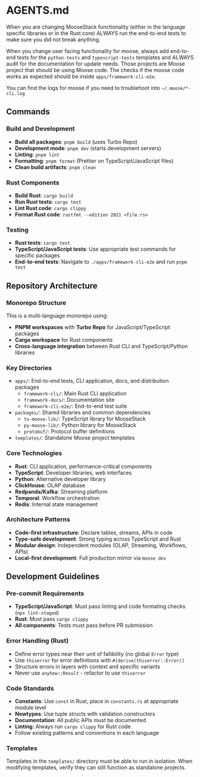 # AGENTS.md

When you are changing MooseStack functionality (either in the language specific libraries or in the Rust core) ALWAYS run the
end-to-end tests to make sure you did not break anything.

When you change user facing functionality for moose, always add end-to-end tests for the `python-tests` and `typescript-tests`
templates and ALWAYS audit for the documentation for update needs. Those projects are Moose project that should be using Moose code.
The checks if the moose code works as expected should be inside `apps/framework-cli-e2e`. 

You can find the logs for moose if you need to troublehoot into `~/.moose/*-cli.log`

## Commands

### Build and Development
- **Build all packages**: `pnpm build` (uses Turbo Repo)
- **Development mode**: `pnpm dev` (starts development servers)
- **Linting**: `pnpm lint`
- **Formatting**: `pnpm format` (Prettier on TypeScript/JavaScript files)
- **Clean build artifacts**: `pnpm clean`

### Rust Components
- **Build Rust**: `cargo build`
- **Run Rust tests**: `cargo test`
- **Lint Rust code**: `cargo clippy`
- **Format Rust code**: `rustfmt --edition 2021 <file.rs>`

### Testing
- **Rust tests**: `cargo test`
- **TypeScript/JavaScript tests**: Use appropriate test commands for specific packages
- **End-to-end tests**: Navigate to `./apps/framework-cli-e2e` and run `pnpm test`

## Repository Architecture

### Monorepo Structure
This is a multi-language monorepo using:
- **PNPM workspaces** with **Turbo Repo** for JavaScript/TypeScript packages
- **Cargo workspace** for Rust components
- **Cross-language integration** between Rust CLI and TypeScript/Python libraries

### Key Directories
- `apps/`: End-to-end tests, CLI application, docs, and distribution packages
  - `framework-cli/`: Main Rust CLI application
  - `framework-docs/`: Documentation site
  - `framework-cli-e2e/`: End-to-end test suite
- `packages/`: Shared libraries and common dependencies
  - `ts-moose-lib/`: TypeScript library for MooseStack
  - `py-moose-lib/`: Python library for MooseStack
  - `protobuf/`: Protocol buffer definitions
- `templates/`: Standalone Moose project templates

### Core Technologies
- **Rust**: CLI application, performance-critical components
- **TypeScript**: Developer libraries, web interfaces
- **Python**: Alternative developer library
- **ClickHouse**: OLAP database
- **Redpanda/Kafka**: Streaming platform
- **Temporal**: Workflow orchestration
- **Redis**: Internal state management

### Architecture Patterns
- **Code-first infrastructure**: Declare tables, streams, APIs in code
- **Type-safe development**: Strong typing across TypeScript and Rust
- **Modular design**: Independent modules (OLAP, Streaming, Workflows, APIs)
- **Local-first development**: Full production mirror via `moose dev`

## Development Guidelines

### Pre-commit Requirements
- **TypeScript/JavaScript**: Must pass linting and code formating checks (`npx lint-staged`)
- **Rust**: Must pass `cargo clippy` 
- **All components**: Tests must pass before PR submission

### Error Handling (Rust)
- Define error types near their unit of fallibility (no global `Error` type)
- Use `thiserror` for error definitions with `#[derive(thiserror::Error)]`
- Structure errors in layers with context and specific variants
- Never use `anyhow::Result` - refactor to use `thiserror`

### Code Standards
- **Constants**: Use `const` in Rust, place in `constants.rs` at appropriate module level
- **Newtypes**: Use tuple structs with validation constructors
- **Documentation**: All public APIs must be documented
- **Linting**: Always run `cargo clippy` for Rust code
- Follow existing patterns and conventions in each language

### Templates
Templates in the `templates/` directory must be able to run in isolation. When modifying templates, verify they can still function as standalone projects.